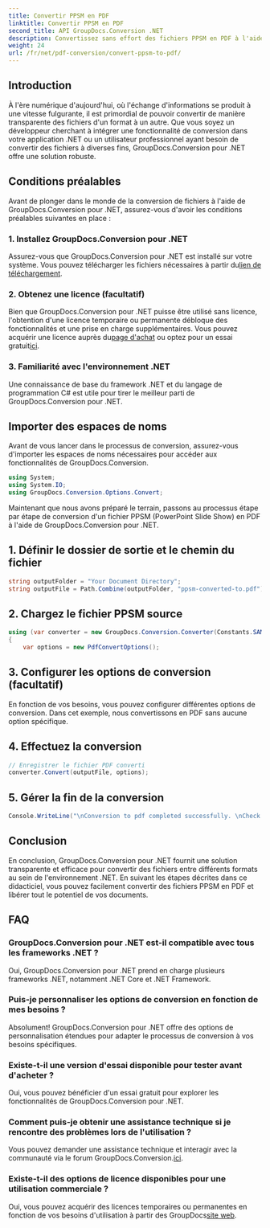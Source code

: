 ```yaml
---
title: Convertir PPSM en PDF
linktitle: Convertir PPSM en PDF
second_title: API GroupDocs.Conversion .NET
description: Convertissez sans effort des fichiers PPSM en PDF à l'aide de GroupDocs.Conversion pour .NET. Personnalisez les options de conversion et libérez tout le potentiel de vos documents.
weight: 24
url: /fr/net/pdf-conversion/convert-ppsm-to-pdf/
---
```

## Introduction
À l'ère numérique d'aujourd'hui, où l'échange d'informations se produit à une vitesse fulgurante, il est primordial de pouvoir convertir de manière transparente des fichiers d'un format à un autre. Que vous soyez un développeur cherchant à intégrer une fonctionnalité de conversion dans votre application .NET ou un utilisateur professionnel ayant besoin de convertir des fichiers à diverses fins, GroupDocs.Conversion pour .NET offre une solution robuste.
## Conditions préalables
Avant de plonger dans le monde de la conversion de fichiers à l'aide de GroupDocs.Conversion pour .NET, assurez-vous d'avoir les conditions préalables suivantes en place :
### 1. Installez GroupDocs.Conversion pour .NET
 Assurez-vous que GroupDocs.Conversion pour .NET est installé sur votre système. Vous pouvez télécharger les fichiers nécessaires à partir du[lien de téléchargement](https://releases.groupdocs.com/conversion/net/).
### 2. Obtenez une licence (facultatif)
Bien que GroupDocs.Conversion pour .NET puisse être utilisé sans licence, l'obtention d'une licence temporaire ou permanente débloque des fonctionnalités et une prise en charge supplémentaires. Vous pouvez acquérir une licence auprès du[page d'achat](https://purchase.groupdocs.com/buy) ou optez pour un essai gratuit[ici](https://releases.groupdocs.com/).
### 3. Familiarité avec l'environnement .NET
Une connaissance de base du framework .NET et du langage de programmation C# est utile pour tirer le meilleur parti de GroupDocs.Conversion pour .NET.

## Importer des espaces de noms
Avant de vous lancer dans le processus de conversion, assurez-vous d'importer les espaces de noms nécessaires pour accéder aux fonctionnalités de GroupDocs.Conversion.

```csharp
using System;
using System.IO;
using GroupDocs.Conversion.Options.Convert;
```
Maintenant que nous avons préparé le terrain, passons au processus étape par étape de conversion d'un fichier PPSM (PowerPoint Slide Show) en PDF à l'aide de GroupDocs.Conversion pour .NET.
## 1. Définir le dossier de sortie et le chemin du fichier
```csharp
string outputFolder = "Your Document Directory";
string outputFile = Path.Combine(outputFolder, "ppsm-converted-to.pdf");
```
## 2. Chargez le fichier PPSM source
```csharp
using (var converter = new GroupDocs.Conversion.Converter(Constants.SAMPLE_PPSM))
{
    var options = new PdfConvertOptions();
```
## 3. Configurer les options de conversion (facultatif)
En fonction de vos besoins, vous pouvez configurer différentes options de conversion. Dans cet exemple, nous convertissons en PDF sans aucune option spécifique.
## 4. Effectuez la conversion
```csharp
// Enregistrer le fichier PDF converti
converter.Convert(outputFile, options);
```
## 5. Gérer la fin de la conversion
```csharp
Console.WriteLine("\nConversion to pdf completed successfully. \nCheck output in {0}", outputFolder);
```

## Conclusion
En conclusion, GroupDocs.Conversion pour .NET fournit une solution transparente et efficace pour convertir des fichiers entre différents formats au sein de l'environnement .NET. En suivant les étapes décrites dans ce didacticiel, vous pouvez facilement convertir des fichiers PPSM en PDF et libérer tout le potentiel de vos documents.
## FAQ
### GroupDocs.Conversion pour .NET est-il compatible avec tous les frameworks .NET ?
Oui, GroupDocs.Conversion pour .NET prend en charge plusieurs frameworks .NET, notamment .NET Core et .NET Framework.
### Puis-je personnaliser les options de conversion en fonction de mes besoins ?
Absolument! GroupDocs.Conversion pour .NET offre des options de personnalisation étendues pour adapter le processus de conversion à vos besoins spécifiques.
### Existe-t-il une version d'essai disponible pour tester avant d'acheter ?
Oui, vous pouvez bénéficier d'un essai gratuit pour explorer les fonctionnalités de GroupDocs.Conversion pour .NET.
### Comment puis-je obtenir une assistance technique si je rencontre des problèmes lors de l'utilisation ?
 Vous pouvez demander une assistance technique et interagir avec la communauté via le forum GroupDocs.Conversion.[ici](https://forum.groupdocs.com/c/conversion/11).
### Existe-t-il des options de licence disponibles pour une utilisation commerciale ?
 Oui, vous pouvez acquérir des licences temporaires ou permanentes en fonction de vos besoins d'utilisation à partir des GroupDocs[site web](https://purchase.groupdocs.com/temporary-license/).